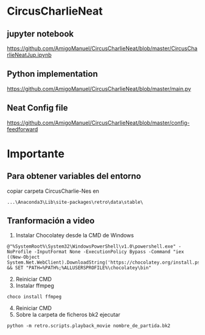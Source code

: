 # CircusCharlieNeat
## jupyter notebook
https://github.com/AmigoManuel/CircusCharlieNeat/blob/master/CircusCharlieNeatJup.ipynb
## Python implementation
https://github.com/AmigoManuel/CircusCharlieNeat/blob/master/main.py
## Neat Config file
https://github.com/AmigoManuel/CircusCharlieNeat/blob/master/config-feedforward

# Importante
## Para obtener variables del entorno
copiar carpeta CircusCharlie-Nes en 
```
...\Anaconda3\Lib\site-packages\retro\data\stable\
```
## Tranformación a video
1. Instalar Chocolatey desde la CMD de Windows
```
@"%SystemRoot%\System32\WindowsPowerShell\v1.0\powershell.exe" -NoProfile -InputFormat None -ExecutionPolicy Bypass -Command "iex ((New-Object System.Net.WebClient).DownloadString('https://chocolatey.org/install.ps1'))" && SET "PATH=%PATH%;%ALLUSERSPROFILE%\chocolatey\bin"
```
2. Reiniciar CMD
3. Instalar ffmpeg
```
choco install ffmpeg
```
4. Reiniciar CMD
5. Sobre la carpeta de ficheros bk2 ejecutar
```
python -m retro.scripts.playback_movie nombre_de_partida.bk2
```
